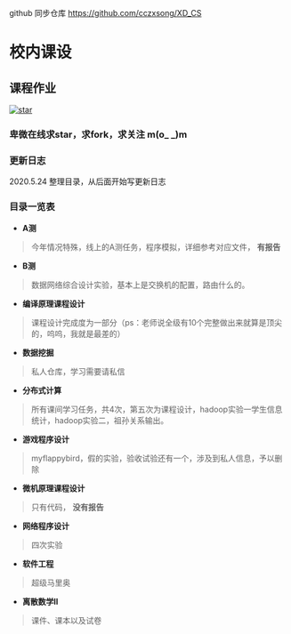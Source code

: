 github 同步仓库 https://github.com/cczxsong/XD_CS
# 校内课设
## 课程作业
<a href='https://gitee.com/cczxsong/school_setting/stargazers'><img src='https://gitee.com/cczxsong/school_setting/badge/star.svg?theme=dark' alt='star'></img></a>
### 卑微在线求star，求fork，求关注 m(o_ _)m

### 更新日志
2020.5.24 整理目录，从后面开始写更新日志 

### 目录一览表
-  **A测** 
> 今年情况特殊，线上的A测任务，程序模拟，详细参考对应文件， **有报告** 
- **B测** 
> 数据网络综合设计实验，基本上是交换机的配置，路由什么的。
-  **编译原理课程设计** 
> 课程设计完成度为一部分（ps：老师说全级有10个完整做出来就算是顶尖的，呜呜，我就是最差的）
-  **数据挖掘** 
> 私人仓库，学习需要请私信
-  **分布式计算** 
> 所有课间学习任务，共4次，第五次为课程设计，hadoop实验一学生信息统计，hadoop实验二，祖孙关系输出。
-  **游戏程序设计** 
> myflappybird，假的实验，验收试验还有一个，涉及到私人信息，予以删除
-  **微机原理课程设计** 
> 只有代码， **没有报告** 
-  **网络程序设计** 
> 四次实验
-  **软件工程** 
> 超级马里奥
-  **离散数学Ⅱ**
> 课件、课本以及试卷

